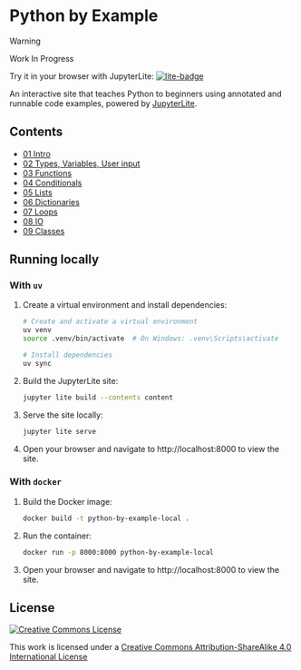 # Python by Example

> [!WARNING]
> Work In Progress

Try it in your browser with JupyterLite: [![lite-badge](https://jupyterlite.rtfd.io/en/latest/_static/badge.svg)](https://jduabe.dev/python-by-example)

An interactive site that teaches Python to beginners using annotated and runnable code examples, powered by [JupyterLite](https://jupyterlite.readthedocs.io/en/stable/).

## Contents

- [01 Intro](https://jduabe.dev/python-by-example/notebooks/index.html?path=01+Intro.ipynb)
- [02 Types, Variables, User input](https://jduabe.dev/python-by-example/notebooks/index.html?path=02+Types%2C+Variables%2C+User+input.ipynb)
- [03 Functions](https://jduabe.dev/python-by-example/notebooks/index.html?path=03+Functions.ipynb)
- [04 Conditionals](https://jduabe.dev/python-by-example/notebooks/index.html?path=04+Conditionals.ipynb)
- [05 Lists](https://jduabe.dev/python-by-example/notebooks/index.html?path=05+Lists.ipynb)
- [06 Dictionaries](https://jduabe.dev/python-by-example/notebooks/index.html?path=06+Dictionaries.ipynb)
- [07 Loops](https://jduabe.dev/python-by-example/notebooks/index.html?path=07+Loops.ipynb)
- [08 IO](https://jduabe.dev/python-by-example/notebooks/index.html?path=08+IO.ipynb)
- [09 Classes](https://jduabe.dev/python-by-example/notebooks/index.html?path=09+Classes.ipynb)

## Running locally

### With `uv`

1. Create a virtual environment and install dependencies:

   ```bash
   # Create and activate a virtual environment
   uv venv
   source .venv/bin/activate  # On Windows: .venv\Scripts\activate
   
   # Install dependencies
   uv sync
   ```

2. Build the JupyterLite site:

   ```bash
   jupyter lite build --contents content
   ```

3. Serve the site locally:

   ```bash
   jupyter lite serve
   ```

4. Open your browser and navigate to http://localhost:8000 to view the site.

### With `docker`

1. Build the Docker image:

   ```bash
   docker build -t python-by-example-local .
   ```

2. Run the container:

   ```bash
   docker run -p 8000:8000 python-by-example-local
   ```

3. Open your browser and navigate to http://localhost:8000 to view the site.


## License

<a rel="license" href="http://creativecommons.org/licenses/by-sa/4.0/"><img alt="Creative Commons License" style="border-width:0" src="http://i.creativecommons.org/l/by-sa/4.0/88x31.png" /></a><br />

This work is licensed under a [Creative Commons Attribution-ShareAlike 4.0 International License](http://creativecommons.org/licenses/by-sa/4.0/)
